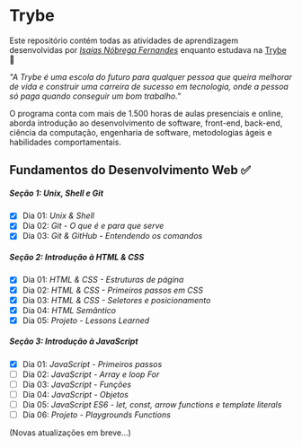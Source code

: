 # Trybe

Este repositório contém todas as atividades de aprendizagem desenvolvidas por _[Isaías Nóbrega Fernandes](LinkDoSeuLinkedinAqui)_ enquanto estudava na [Trybe](https://www.betrybe.com/) 🚀

_"A Trybe é uma escola do futuro para qualquer pessoa que queira melhorar de vida e construir uma carreira de sucesso em tecnologia, onde a pessoa só paga quando conseguir um bom trabalho."_

O programa conta com mais de 1.500 horas de aulas presenciais e online, aborda introdução ao desenvolvimento de software, front-end, back-end, ciência da computação, engenharia de software, metodologias ágeis e habilidades comportamentais.

## Fundamentos do Desenvolvimento Web ✅

##### Seção 1: Unix, Shell e Git

- [x] Dia 01: _Unix & Shell_
- [x] Dia 02: _Git - O que é e para que serve_
- [x] Dia 03: _Git & GitHub - Entendendo os comandos_

##### Seção 2: Introdução à HTML & CSS

- [x] Dia 01: _HTML & CSS - Estruturas de página_
- [x] Dia 02: _HTML & CSS - Primeiros passos em CSS_
- [x] Dia 03: _HTML & CSS - Seletores e posicionamento_
- [x] Dia 04: _HTML Semântico_
- [x] Dia 05: _Projeto - Lessons Learned_

##### Seção 3: Introdução à JavaScript

- [x] Dia 01: _JavaScript - Primeiros passos_
- [ ] Dia 02: _JavaScript - Array e loop For_
- [ ] Dia 03: _JavaScript - Funções_
- [ ] Dia 04: _JavaScript - Objetos_
- [ ] Dia 05: _JavaScript ES6 - let, const, arrow functions e template literals_
- [ ] Dia 06: _Projeto - Playgrounds Functions_

(Novas atualizações em breve...)